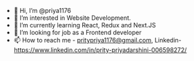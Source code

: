 - 👋 Hi, I’m @priya1176
- 👀 I’m interested in Website Development.
- 🌱 I’m currently learning React, Redux and Next.JS
- 💞️ I’m looking for job as a Frontend developer
- 📫 How to reach me - pritypriya1176@gmail.com, Linkedin-
https://www.linkedin.com/in/prity-priyadarshini-006598272/
<!---
priya1176/priya1176 is a ✨ special ✨ repository because its `README.md` (this file) appears on your GitHub profile.
You can click the Preview link to take a look at your changes.
--->
